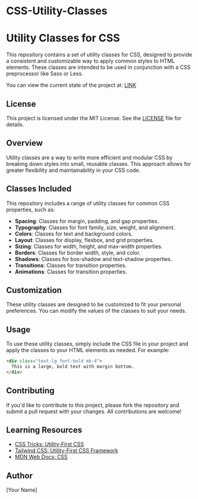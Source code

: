 # CSS-Utility-Classes

# Utility Classes for CSS

This repository contains a set of utility classes for CSS, designed to provide a consistent and customizable way to apply common styles to HTML elements. These classes are intended to be used in conjunction with a CSS preprocessor like Sass or Less.

You can view the current state of the project at: [LINK](<(https://savevsgames.github.io/CSS-Utility-Classes)>)

## License

This project is licensed under the MIT License. See the [LICENSE](LICENSE) file for details.

## Overview

Utility classes are a way to write more efficient and modular CSS by breaking down styles into small, reusable classes. This approach allows for greater flexibility and maintainability in your CSS code.

## Classes Included

This repository includes a range of utility classes for common CSS properties, such as:

- **Spacing**: Classes for margin, padding, and gap properties.
- **Typography**: Classes for font family, size, weight, and alignment.
- **Colors**: Classes for text and background colors.
- **Layout**: Classes for display, flexbox, and grid properties.
- **Sizing**: Classes for width, height, and max-width properties.
- **Borders**: Classes for border width, style, and color.
- **Shadows**: Classes for box-shadow and text-shadow properties.
- **Transitions**: Classes for transition properties.
- **Animations**: Classes for transition properties.

## Customization

These utility classes are designed to be customized to fit your personal preferences. You can modify the values of the classes to suit your needs.

## Usage

To use these utility classes, simply include the CSS file in your project and apply the classes to your HTML elements as needed. For example:

```html
<div class="text-lg font-bold mb-4">
  This is a large, bold text with margin bottom.
</div>
```

## Contributing

If you'd like to contribute to this project, please fork the repository and submit a pull request with your changes. All contributions are welcome!

## Learning Resources

- [CSS Tricks: Utility-First CSS](https://css-tricks.com/utility-first-css/)
- [Tailwind CSS: Utility-First CSS Framework](https://tailwindcss.com/docs/utility-first)
- [MDN Web Docs: CSS](https://developer.mozilla.org/en-US/docs/Web/CSS)

## Author

[Your Name]
